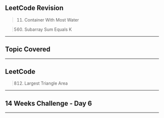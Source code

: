 ## LeetCode Revision

> 11. Container With Most Water

> 560. Subarray Sum Equals K

---

## Topic Covered

---

## LeetCode

> 812. Largest Triangle Area

---

## 14 Weeks Challenge - Day 6

>

---
